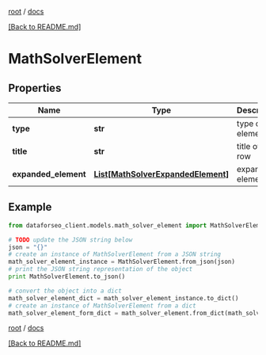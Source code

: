 [root](./../ "root") / [docs](./ "docs")

[[Back to README.md]](./../README.md "[Back to README.md]")

# MathSolverElement

## Properties

Name | Type | Description | Notes
------------ | ------------- | ------------- | -------------
**type** | **str** | type of element | [optional]
**title** | **str** | title of the row | [optional]
**expanded_element** | [**List[MathSolverExpandedElement]**](MathSolverExpandedElement.md) | expanded element | [optional]

## Example

```python
from dataforseo_client.models.math_solver_element import MathSolverElement

# TODO update the JSON string below
json = "{}"
# create an instance of MathSolverElement from a JSON string
math_solver_element_instance = MathSolverElement.from_json(json)
# print the JSON string representation of the object
print MathSolverElement.to_json()

# convert the object into a dict
math_solver_element_dict = math_solver_element_instance.to_dict()
# create an instance of MathSolverElement from a dict
math_solver_element_form_dict = math_solver_element.from_dict(math_solver_element_dict)
```

  

[root](./../ "root") / [docs](./ "docs")

[[Back to README.md]](./../README.md "[Back to README.md]")